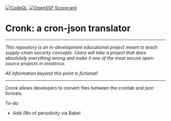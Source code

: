 [![CodeQL](https://github.com/ossf/scorecard-action/actions/workflows/codeql-analysis.yml/badge.svg)](https://github.com/DCMFC/cronk-aula/blob/main/.github/workflows/codeql.yml)
[![OpenSSF Scorecard](https://api.scorecard.dev/projects/github.com/ossf/scorecard-action/badge)](https://scorecard.dev/viewer/?uri=github.com/DCMFC/cronk-aula)

# Cronk: a cron-json translator

---

_This repository is an in-development educational project meant to teach supply-chain security concepts. Users will take a project that does absolutely everything wrong and make it one of the most secure open-source projects in existence._

_All information beyond this point is fictional!_

---

Cronk allows developers to convert files between the crontab and json formats.

To-do:

- Add i18n of periodicity via Babel
